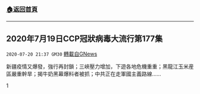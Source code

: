 ###  [:house:返回首頁](https://github.com/ourhimalayas/txt)
---

## 2020年7月19日CCP冠狀病毒大流行第177集
`2020-07-20 21:37 GM30` [轉載自GNews](https://gnews.org/zh-hant/270897/)

新疆疫情又爆發，強行再封鎖；三峽壓力增加，下遊各地危機重重；黑龍江玉米産區嚴重幹旱；揭牛奶黑幕爆料者被抓；中共正在走軍國主義路線……



1
